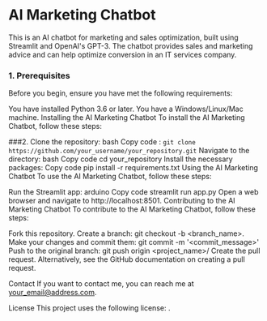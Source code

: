 # AI Marketing Chatbot
This is an AI chatbot for marketing and sales optimization, built using Streamlit and OpenAI's GPT-3. The chatbot provides sales and marketing advice and can help optimize conversion in an IT services company.

### 1. Prerequisites
Before you begin, ensure you have met the following requirements:

You have installed Python 3.6 or later.
You have a Windows/Linux/Mac machine.
Installing the AI Marketing Chatbot
To install the AI Marketing Chatbot, follow these steps:

###2. Clone the repository:
bash
Copy code :
`git clone https://github.com/your_username/your_repository.git`
Navigate to the directory:
bash
Copy code
cd your_repository
Install the necessary packages:
Copy code
pip install -r requirements.txt
Using the AI Marketing Chatbot
To use the AI Marketing Chatbot, follow these steps:

Run the Streamlit app:
arduino
Copy code
streamlit run app.py
Open a web browser and navigate to http://localhost:8501.
Contributing to the AI Marketing Chatbot
To contribute to the AI Marketing Chatbot, follow these steps:

Fork this repository.
Create a branch: git checkout -b <branch_name>.
Make your changes and commit them: git commit -m '<commit_message>'
Push to the original branch: git push origin <project_name>/<location>
Create the pull request.
Alternatively, see the GitHub documentation on creating a pull request.

Contact
If you want to contact me, you can reach me at <your_email@address.com>.

License
This project uses the following license: <license>.
